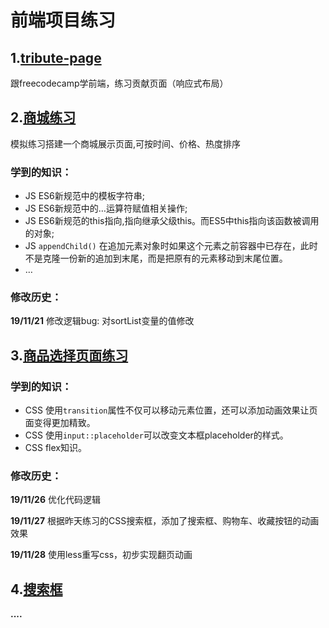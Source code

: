 # 前端项目练习

## 1.[tribute-page](https://gaays.github.io/Front-end-Exercises/tribute-page/index.html)
跟freecodecamp学前端，练习贡献页面（响应式布局）

## 2.[商城练习](https://gaays.github.io/Front-end-Exercises/shop/index.html)

模拟练习搭建一个商城展示页面,可按时间、价格、热度排序

### 学到的知识：

- JS ES6新规范中的模板字符串;
- JS ES6新规范中的…运算符赋值相关操作;
- JS ES6新规范的this指向,指向继承父级this。而ES5中this指向该函数被调用的对象;
- JS ``appendChild()``  在追加元素对象时如果这个元素之前容器中已存在，此时不是克隆一份新的追加到末尾，而是把原有的元素移动到末尾位置。
- …

### 修改历史：

**19/11/21** 
修改逻辑bug: 对sortList变量的值修改



## 3.[商品选择页面练习](https://gaays.github.io/Front-end-Exercises/product-list/index.html)

### 学到的知识：

- CSS 使用`transition`属性不仅可以移动元素位置，还可以添加动画效果让页面变得更加精致。
- CSS 使用`input::placeholder`可以改变文本框placeholder的样式。
- CSS flex知识。

### 修改历史：

**19/11/26**
优化代码逻辑

**19/11/27**
根据昨天练习的CSS搜索框，添加了搜索框、购物车、收藏按钮的动画效果

**19/11/28**
使用less重写css，初步实现翻页动画

## 4.[搜索框](https://gaays.github.io/Front-end-Exercises/search-list/index.html)

**....**


